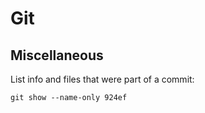 Git
===

Miscellaneous
-------------

List info and files that were part of a commit:

    git show --name-only 924ef
